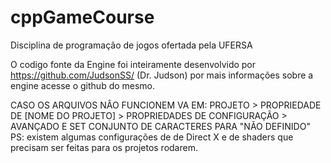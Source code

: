 # cppGameCourse
Disciplina de programação de jogos ofertada pela UFERSA

O codigo fonte da Engine foi inteiramente desenvolvido por https://github.com/JudsonSS/ (Dr. Judson) por mais informações sobre a engine acesse o github do mesmo.

CASO OS ARQUIVOS NÂO FUNCIONEM VA EM:
PROJETO > PROPRIEDADE DE [NOME DO PROJETO] > PROPRIEDADES DE CONFIGURAÇÃO > AVANÇADO  E SET CONJUNTO DE CARACTERES PARA "NÃO DEFINIDO"
PS: existem algumas configurações de de Direct X e de shaders que precisam ser feitas para os projetos rodarem.
